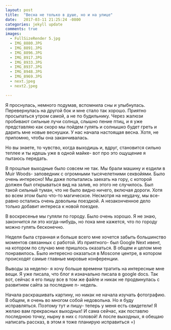 ```yaml
---
layout: post
title:  "Весна не только в душе, но и на улице"
date:   2017-03-11 21:25:24 -0800
categories: jekyll update
comments: true
images:
  - FullSizeRender 5.jpg
  - IMG_8880.JPG
  - IMG_8891.JPG
  - IMG_8896.JPG
  - IMG_8917.JPG
  - IMG_8933.JPG
  - IMG_8937.JPG
  - IMG_8948.JPG
  - IMG_8969.JPG
  - next.jpeg
  - next2.jpeg

---
```


Я проснулась, немного подумав, вспомнила сны и улыбнулась. Перевернулась на другой бок и мне стало так хорошо. Приятно просыпаться утром самой, а не по будильнику. Через жалюзи пробивают сильные лучи солнца, слышно пение птиц, и я уже представляю как скоро мы пойдем гулять и солнышко будет греть и дарить мне новые веснушки. У нас начала настоящая весна. Хотя, не припомню, чтобы она заканчивалась.
 <!--separate--> 
Но вы знаете, то чувство, когда выходишь и, вдруг, становится сильно теплее и ты идешь уже в одной майке- вот про это ощущение я пытаюсь передать.

В прошлые выходные было совсем не так. Мы брали машину и ездили в Muir Woods- заповедник с огромными тысячелетними секвойями. Было очень интересно! Мы даже попытались заехать на гору,  с которой должен был открываться вид на залив, но этого не случилось. Был такой сильный туман, что не было видно ничего, включая дороги. Хотя во всем этом было что-то магическое. 
Несмотря на неудачу, мы все-равно остались очень довольны поездкой. А незаконченное дело только добавит интереса к новой поездке. 

В воскресенье мы гуляли по городу. Было очень хорошо. Я не знаю, закончится ли это когда-нибудь, но пока мне кажется, что по городу можно гулять бесконечно.

Неделя была странная и больше всего мне хочется забыть большинство моментов связанных с работой. Из приятного- был Google Next ивент, на котором по случаю мне пришлось оказаться. В общем и целом мне понравилось. Было интересно оказаться в Moscone центре, в котором происходят самые главные мировые конференции. 

Выводы за неделю- я хочу больше времени тратить на интересные мне вещи. Я уже писала, что блог я изначально писала в google docs. Так вот, сейчас я его пишу все в том же файле и никак не продвинулась с развитием сайта за последние  n- недель. 

Начала раскрашивать картину, но никак не начала изучать фотографию. В общем, я очень во многом собой недовольна. Но я буду исправляться. Поэтому тут и пишу- теперь у меня есть свидетели! 
Я желаю вам прекрасных выходных! И сама сейчас, как поставлю последнюю точку, нырну в них с головой! А после выходных, я обещаю написать рассказ, в этом я тоже планирую исправиться =)



